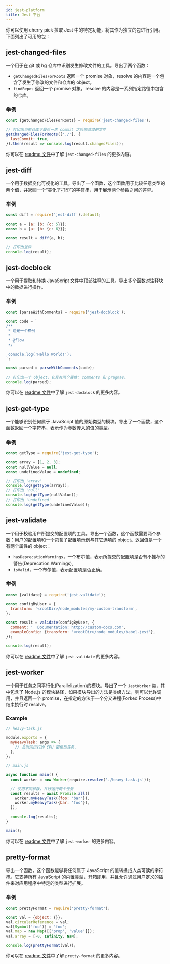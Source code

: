 ```yaml
---
id: jest-platform
title: Jest 平台
---
```


你可以使用 cherry pick 拉取 Jest 中的特定功能，将其作为独立的包进行引用。下面列出了可用的包：

## jest-changed-files

一个用于在 git 或 hg 仓库中识别发生修改文件的工具。导出了两个函数：

- `getChangedFilesForRoots` 返回一个 promise 对象，resolve 的内容是一个包含了发生了修改的文件和仓库的 object。
- `findRepos` 返回一个 promise 对象，resolve 的内容是一系列指定路径中包含的仓库。

### 举例

```javascript
const {getChangedFilesForRoots} = require('jest-changed-files');

// 打印出当前仓库下最后一次 commit 之后修改过的文件
getChangedFilesForRoots(['./'], {
  lastCommit: true,
}).then(result => console.log(result.changedFiles));
```

你可以在 [readme 文件](https://github.com/facebook/jest/blob/master/packages/jest-changed-files/README.md)中了解 `jest-changed-files` 的更多内容。

## jest-diff

一个用于数据变化可视化的工具。导出了一个函数，这个函数用于比较任意类型的两个值，并返回一个“美化了打印”的字符串，用于展示两个参数之间的差异。

### 举例

```javascript
const diff = require('jest-diff').default;

const a = {a: {b: {c: 5}}};
const b = {a: {b: {c: 6}}};

const result = diff(a, b);

// 打印出差异
console.log(result);
```

## jest-docblock

一个用于提取和转换 JavaScript 文件中顶部注释的工具。导出多个函数对注释块中的数据进行操作。

### 举例

```javascript
const {parseWithComments} = require('jest-docblock');

const code = `
/**
 * 这是一个样例
 *
 * @flow
 */

 console.log('Hello World!');
`;

const parsed = parseWithComments(code);

// 打印出一个 object，它具有两个属性: comments 和 pragmas。
console.log(parsed);
```

你可以在 [readme 文件](https://github.com/facebook/jest/blob/master/packages/jest-docblock/README.md)中了解 `jest-docblock` 的更多内容。

## jest-get-type

一个能够识别任何属于 JavaScript 值的原始类型的模块。导出了一个函数，这个函数返回一个字符串，表示作为参数传入的值的类型。

### 举例

```javascript
const getType = require('jest-get-type');

const array = [1, 2, 3];
const nullValue = null;
const undefinedValue = undefined;

// 打印出 'array'
console.log(getType(array));
// 打印出 'null'
console.log(getType(nullValue));
// 打印出 'undefined'
console.log(getType(undefinedValue));
```

## jest-validate

一个用于校验用户所提交的配置项的工具。导出一个函数，这个函数需要两个参数：用户的配置项和一个包含了配置项示例与其它选项的 object。返回值是一个有两个属性的 object：

- `hasDeprecationWarnings`，一个布尔值，表示所提交的配置项是否有不推荐的警告(Deprecation Warnings),
- `isValid`，一个布尔值，表示配置项是否正确。

### 举例

```javascript
const {validate} = require('jest-validate');

const configByUser = {
  transform: '<rootDir>/node_modules/my-custom-transform',
};

const result = validate(configByUser, {
  comment: '  Documentation: http://custom-docs.com',
  exampleConfig: {transform: '<rootDir>/node_modules/babel-jest'},
});

console.log(result);
```

你可以在 [readme 文件](https://github.com/facebook/jest/blob/master/packages/jest-validate/README.md)中了解 `jest-validate` 的更多内容。

## jest-worker

一个用于任务之间平行化(Parallelization)的模块。导出了一个 `JestWorker` 类，其中包含了 Node.js 的模块路径，如果模块导出的方法是类级方法，则可以允许调用，并且返回一个 promise，在指定的方法于一个分叉进程(Forked Process)中结束执行时 resolve。

### Example

```javascript
// heavy-task.js

module.exports = {
  myHeavyTask: args => {
    // 长时间运行的 CPU 密集型任务.
  },
};
```

```javascript
// main.js

async function main() {
  const worker = new Worker(require.resolve('./heavy-task.js'));

  // 使用不同参数，并行运行两个任务
  const results = await Promise.all([
    worker.myHeavyTask({foo: 'bar'}),
    worker.myHeavyTask({bar: 'foo'}),
  ]);

  console.log(results);
}

main();
```

你可以在 [readme 文件](https://github.com/facebook/jest/blob/master/packages/jest-worker/README.md)中了解 `jest-worker` 的更多内容。

## pretty-format

导出一个函数，这个函数能够将任何属于 JavaScript 的值转换成人类可读的字符串。它支持所有 JavaScript 的内置类型，开箱即用，并且允许通过用户定义的插件来对应用程序中特定的类型进行扩展。

### 举例

```javascript
const prettyFormat = require('pretty-format');

const val = {object: {}};
val.circularReference = val;
val[Symbol('foo')] = 'foo';
val.map = new Map([['prop', 'value']]);
val.array = [-0, Infinity, NaN];

console.log(prettyFormat(val));
```

你可以在 [readme 文件](https://github.com/facebook/jest/blob/master/packages/pretty-format/README.md)中了解 `pretty-format` 的更多内容。
